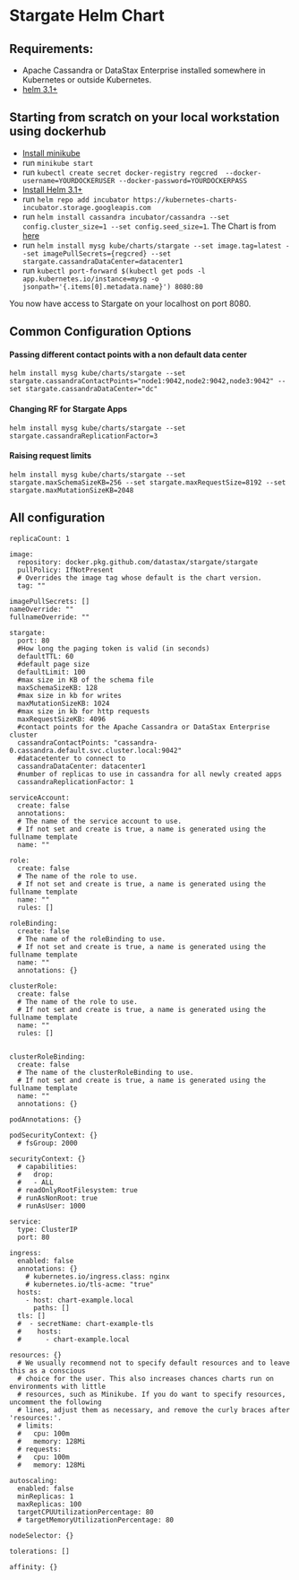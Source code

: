 <!--
    Copyright DataStax, Inc.
    Licensed under the Apache License, Version 2.0 (the "License");
    you may not use this file except in compliance with the License.
    You may obtain a copy of the License at
    http://www.apache.org/licenses/LICENSE-2.0
    Unless required by applicable law or agreed to in writing, software
    distributed under the License is distributed on an "AS IS" BASIS,
    WITHOUT WARRANTIES OR CONDITIONS OF ANY KIND, either express or implied.
    See the License for the specific language governing permissions and
    limitations under the License.
-->

# Stargate Helm Chart

## Requirements:

* Apache Cassandra or DataStax Enterprise installed somewhere in Kubernetes or outside Kubernetes.
* [helm 3.1+](https://helm.sh/docs/intro/install/)

## Starting from scratch on your local workstation using dockerhub

* [Install minikube](https://kubernetes.io/docs/tasks/tools/install-minikube/)
* run `minikube start`
* run `kubectl create secret docker-registry regcred  --docker-username=YOURDOCKERUSER --docker-password=YOURDOCKERPASS`
* [Install Helm 3.1+](https://helm.sh/docs/intro/install/)
* run `helm repo add incubator https://kubernetes-charts-incubator.storage.googleapis.com`
* run `helm install cassandra incubator/cassandra --set config.cluster_size=1 --set config.seed_size=1`. The Chart is from [here](https://hub.helm.sh/charts/incubator/cassandra)
* run `helm install mysg kube/charts/stargate --set image.tag=latest --set imagePullSecrets={regcred} --set stargate.cassandraDataCenter=datacenter1`
* run `kubectl port-forward $(kubectl get pods -l app.kubernetes.io/instance=mysg -o jsonpath='{.items[0].metadata.name}') 8080:80`

You now have access to Stargate on your localhost on port 8080.

## Common Configuration Options

#### Passing different contact points with a non default data center

    helm install mysg kube/charts/stargate --set stargate.cassandraContactPoints="node1:9042,node2:9042,node3:9042" --set stargate.cassandraDataCenter="dc"

#### Changing RF for Stargate Apps

    helm install mysg kube/charts/stargate --set stargate.cassandraReplicationFactor=3

#### Raising request limits 

    helm install mysg kube/charts/stargate --set stargate.maxSchemaSizeKB=256 --set stargate.maxRequestSize=8192 --set stargate.maxMutationSizeKB=2048

## All configuration 

```
replicaCount: 1

image:
  repository: docker.pkg.github.com/datastax/stargate/stargate
  pullPolicy: IfNotPresent
  # Overrides the image tag whose default is the chart version.
  tag: ""

imagePullSecrets: []
nameOverride: ""
fullnameOverride: ""

stargate:
  port: 80
  #How long the paging token is valid (in seconds)
  defaultTTL: 60
  #default page size
  defaultLimit: 100
  #max size in KB of the schema file
  maxSchemaSizeKB: 128
  #max size in kb for writes
  maxMutationSizeKB: 1024
  #max size in kb for http requests
  maxRequestSizeKB: 4096
  #contact points for the Apache Cassandra or DataStax Enterprise cluster
  cassandraContactPoints: "cassandra-0.cassandra.default.svc.cluster.local:9042"
  #datacetenter to connect to
  cassandraDataCenter: datacenter1
  #number of replicas to use in cassandra for all newly created apps
  cassandraReplicationFactor: 1

serviceAccount:
  create: false
  annotations:
  # The name of the service account to use.
  # If not set and create is true, a name is generated using the fullname template
  name: ""

role:
  create: false
  # The name of the role to use.
  # If not set and create is true, a name is generated using the fullname template
  name: ""
  rules: []

roleBinding:
  create: false
  # The name of the roleBinding to use.
  # If not set and create is true, a name is generated using the fullname template
  name: ""
  annotations: {}

clusterRole:
  create: false
  # The name of the role to use.
  # If not set and create is true, a name is generated using the fullname template
  name: ""
  rules: []


clusterRoleBinding:
  create: false
  # The name of the clusterRoleBinding to use.
  # If not set and create is true, a name is generated using the fullname template
  name: ""
  annotations: {}

podAnnotations: {}

podSecurityContext: {}
  # fsGroup: 2000

securityContext: {}
  # capabilities:
  #   drop:
  #   - ALL
  # readOnlyRootFilesystem: true
  # runAsNonRoot: true
  # runAsUser: 1000

service:
  type: ClusterIP
  port: 80

ingress:
  enabled: false
  annotations: {}
    # kubernetes.io/ingress.class: nginx
    # kubernetes.io/tls-acme: "true"
  hosts:
    - host: chart-example.local
      paths: []
  tls: []
  #  - secretName: chart-example-tls
  #    hosts:
  #      - chart-example.local

resources: {}
  # We usually recommend not to specify default resources and to leave this as a conscious
  # choice for the user. This also increases chances charts run on environments with little
  # resources, such as Minikube. If you do want to specify resources, uncomment the following
  # lines, adjust them as necessary, and remove the curly braces after 'resources:'.
  # limits:
  #   cpu: 100m
  #   memory: 128Mi
  # requests:
  #   cpu: 100m
  #   memory: 128Mi

autoscaling:
  enabled: false
  minReplicas: 1
  maxReplicas: 100
  targetCPUUtilizationPercentage: 80
  # targetMemoryUtilizationPercentage: 80

nodeSelector: {}

tolerations: []

affinity: {}
```
